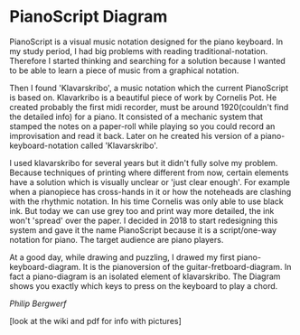 # PianoScript Diagram

PianoScript is a visual music notation designed for the piano keyboard. In my study period, I had big problems with reading traditional-notation. Therefore I started thinking and searching for a solution because I wanted to be able to learn a piece of music from a graphical notation. 

Then I found 'Klavarskribo', a music notation which the current PianoScript is based on. Klavarkribo is a beautiful piece of work by Cornelis Pot. He created probably the first midi recorder, must be around 1920(couldn't find the detailed info) for a piano. It consisted of a mechanic system that stamped the notes on a paper-roll while playing so you could record an improvisation and read it back. Later on he created his version of a piano-keyboard-notation called 'Klavarskribo'.

I used klavarskribo for several years but it didn't fully solve my problem. Because techniques of printing where different from now, certain elements have a solution which is visually unclear or 'just clear enough'. For example when a pianopiece has cross-hands in it or how the noteheads are clashing with the rhythmic notation. In his time Cornelis was only able to use black ink. But today we can use grey too and print way more detailed, the ink won't 'spread' over the paper. I decided in 2018 to start redesigning this system and gave it the name PianoScript because it is a script/one-way notation for piano. The target audience are piano players.

At a good day, while drawing and puzzling, I drawed my first piano-keyboard-diagram. It is the pianoversion of the guitar-fretboard-diagram. In fact a piano-diagram is an isolated element of klavarskribo. The Diagram shows you exactly which keys to press on the keyboard to play a chord.

*Philip Bergwerf*

[look at the wiki and pdf for info with pictures]
